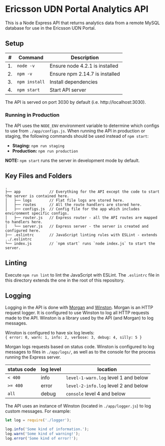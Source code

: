 # Ericsson UDN Portal Analytics API

This is a Node Express API that returns analytics data from a remote MySQL database for use in the Ericsson UDN Portal.

## Setup

| #  | Command       | Description                       |
|----|---------------|-----------------------------------|
| 1. | `node -v`     | Ensure node 4.2.1 is installed    |
| 2. | `npm -v`      | Ensure npm 2.14.7 is installed    |
| 3. | `npm install` | Install dependencies              |
| 4. | `npm start`   | Start API server                  |

The API is served on port 3030 by default (i.e. http://localhost:3030).

### Running in Production
The API uses the `NODE_ENV` environment variable to determine which configs to use from `./app/configs.js`. When running the API in production or staging, the following commands should be used instead of `npm start`:

- **Staging:** `npm run staging`
- **Production:** `npm run production`

**NOTE:** `npm start` runs the server in development mode by default.


## Key Files and Folders
```
.
├── app             // Everything for the API except the code to start the server is contained here.
│   ├── logs        // Flat file logs are stored here.
│   ├── routes      // All the route handlers are stored here.
│   ├── configs.js  // Config file for the app which includes environment specific configs.
│   ├── router.js   // Express router - all the API routes are mapped to handlers here.
│   └── server.js   // Express server - the server is created and configured here.
├── .eslintrc       // JavaScript linting rules with ESLint - extends ../.eslintrc
└── index.js        // `npm start` runs `node index.js` to start the server.
```

## Linting
Execute `npm run lint` to lint the JavaScript with ESLint. The `.eslintrc` file in this directory extends the one in the root of this repository.

## Logging
Logging in the API is done with [Morgan](https://github.com/expressjs/morgan) and [Winston](https://github.com/winstonjs/winston). Morgan is an HTTP request logger. It is configured to use Winston to log all HTTP requests made to the API. Winston is a library used by the API (and Morgan) to log messages.

Winston is configured to have six log levels:  
`{ error: 0, warn: 1, info: 2, verbose: 3, debug: 4, silly: 5 }`

Morgan logs requests based on status code. Winston is configured to log messages to files in `./app/logs/`, as well as to the console for the process running the Express server.

| status code | log level | location                             |
|-------------|-----------|--------------------------------------|
| `< 400`     | info      | `level-1-warn.log` level 1 and below |
| `>= 400`    | error     | `level-2-info.log` level 2 and below |
| `all`       | debug     | `console` level 4 and below          |

The API uses an instance of Winston (located in `./app/logger.js`) to log custom messages. For example:

```js
let log = require('./logger');

log.info('Some kind of information.');
log.warn('Some kind of warning!');
log.error('Some kind of error!');
```
